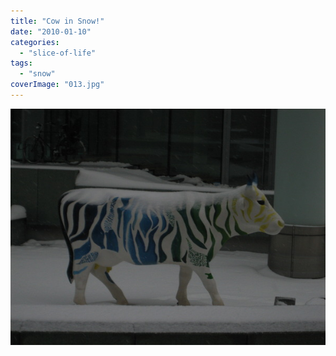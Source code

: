 ```yaml
---
title: "Cow in Snow!"
date: "2010-01-10"
categories: 
  - "slice-of-life"
tags: 
  - "snow"
coverImage: "013.jpg"
---
```


![](images/013.jpg)
